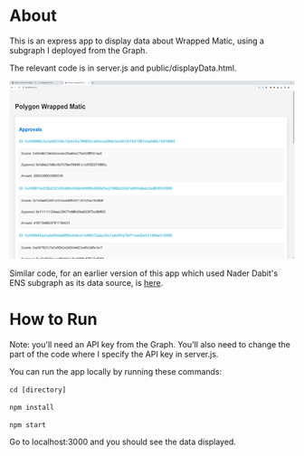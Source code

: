 # About

This is an express app to display data about Wrapped Matic, using a subgraph I deployed from the Graph.

The relevant code is in server.js and public/displayData.html.

![data view](wmatic_data.png)

Similar code, for an earlier version of this app which used Nader Dabit's ENS subgraph as its data source, is [here](https://github.com/julianeon/ensgraph).

# How to Run

Note: you'll need an API key from the Graph. You'll also need to change the part of the code where I specify the API key in server.js.

You can run the app locally by running these commands:

`cd [directory]`

`npm install`

`npm start`

Go to localhost:3000 and you should see the data displayed.
